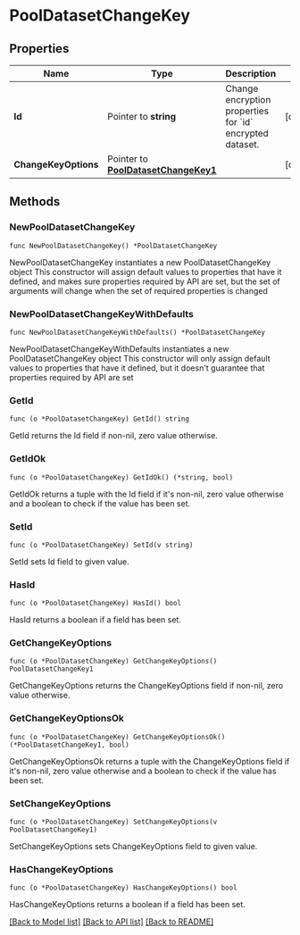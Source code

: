 # PoolDatasetChangeKey

## Properties

Name | Type | Description | Notes
------------ | ------------- | ------------- | -------------
**Id** | Pointer to **string** | Change encryption properties for &#x60;id&#x60; encrypted dataset. | [optional] 
**ChangeKeyOptions** | Pointer to [**PoolDatasetChangeKey1**](PoolDatasetChangeKey1.md) |  | [optional] 

## Methods

### NewPoolDatasetChangeKey

`func NewPoolDatasetChangeKey() *PoolDatasetChangeKey`

NewPoolDatasetChangeKey instantiates a new PoolDatasetChangeKey object
This constructor will assign default values to properties that have it defined,
and makes sure properties required by API are set, but the set of arguments
will change when the set of required properties is changed

### NewPoolDatasetChangeKeyWithDefaults

`func NewPoolDatasetChangeKeyWithDefaults() *PoolDatasetChangeKey`

NewPoolDatasetChangeKeyWithDefaults instantiates a new PoolDatasetChangeKey object
This constructor will only assign default values to properties that have it defined,
but it doesn't guarantee that properties required by API are set

### GetId

`func (o *PoolDatasetChangeKey) GetId() string`

GetId returns the Id field if non-nil, zero value otherwise.

### GetIdOk

`func (o *PoolDatasetChangeKey) GetIdOk() (*string, bool)`

GetIdOk returns a tuple with the Id field if it's non-nil, zero value otherwise
and a boolean to check if the value has been set.

### SetId

`func (o *PoolDatasetChangeKey) SetId(v string)`

SetId sets Id field to given value.

### HasId

`func (o *PoolDatasetChangeKey) HasId() bool`

HasId returns a boolean if a field has been set.

### GetChangeKeyOptions

`func (o *PoolDatasetChangeKey) GetChangeKeyOptions() PoolDatasetChangeKey1`

GetChangeKeyOptions returns the ChangeKeyOptions field if non-nil, zero value otherwise.

### GetChangeKeyOptionsOk

`func (o *PoolDatasetChangeKey) GetChangeKeyOptionsOk() (*PoolDatasetChangeKey1, bool)`

GetChangeKeyOptionsOk returns a tuple with the ChangeKeyOptions field if it's non-nil, zero value otherwise
and a boolean to check if the value has been set.

### SetChangeKeyOptions

`func (o *PoolDatasetChangeKey) SetChangeKeyOptions(v PoolDatasetChangeKey1)`

SetChangeKeyOptions sets ChangeKeyOptions field to given value.

### HasChangeKeyOptions

`func (o *PoolDatasetChangeKey) HasChangeKeyOptions() bool`

HasChangeKeyOptions returns a boolean if a field has been set.


[[Back to Model list]](../README.md#documentation-for-models) [[Back to API list]](../README.md#documentation-for-api-endpoints) [[Back to README]](../README.md)


